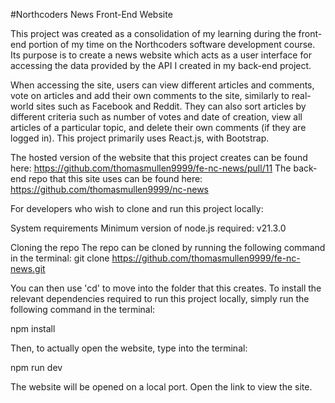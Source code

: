 #Northcoders News Front-End Website

This project was created as a consolidation of my learning during the front-end portion of my time on the Northcoders software development course. Its purpose is to create a news website which acts as a user interface for accessing the data provided by the API I created in my back-end project. 

When accessing the site, users can view different articles and comments, vote on articles and add their own comments to the site, similarly to real-world sites such as Facebook and Reddit. They can also sort articles by different criteria such as number of votes and date of creation, view all articles of a particular topic, and delete their own comments (if they are logged in). This project primarily uses React.js, with Bootstrap.

The hosted version of the website that this project creates can be found here: https://github.com/thomasmullen9999/fe-nc-news/pull/11
The back-end repo that this site uses can be found here: https://github.com/thomasmullen9999/nc-news

For developers who wish to clone and run this project locally:

System requirements 
Minimum version of node.js required: v21.3.0 

Cloning the repo
The repo can be cloned by running the following command in the terminal: 
git clone https://github.com/thomasmullen9999/fe-nc-news.git

You can then use 'cd' to move into the folder that this creates. To install the relevant dependencies required to run this project locally, simply run the following command in the terminal:

npm install

Then, to actually open the website, type into the terminal:

npm run dev

The website will be opened on a local port. Open the link to view the site.